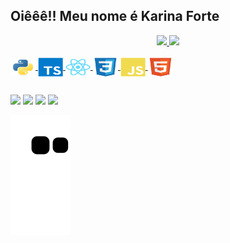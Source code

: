 ## Oiêêê!! Meu nome é Karina Forte

<div align="center">
  <a href="https://github.com/KarinaFort">
  <img height="180em" src="https://github-readme-stats.vercel.app/api?username=KarinaFort&show_icons=true&theme=nightowl&include_all_commits=true&count_private=true"/>
  <img height="180em" src="https://github-readme-stats.vercel.app/api/top-langs/?username=KarinaFort&layout=compact&langs_count=7&theme=nightowl"/>

</div>
  
  <div style="display: inline_block"><br>
   <img align="center" alt="ka-Python" height="30" width="40" src="https://raw.githubusercontent.com/devicons/devicon/master/icons/python/python-original.svg">
  <img align="center" alt="ka-Ts" height="30" width="40" src="https://raw.githubusercontent.com/devicons/devicon/master/icons/typescript/typescript-plain.svg">
  <img align="center" alt="ka-React" height="30" width="40" src="https://raw.githubusercontent.com/devicons/devicon/master/icons/react/react-original.svg">
  <img align="center" alt="ka-CSS" height="30" width="40" src="https://raw.githubusercontent.com/devicons/devicon/master/icons/css3/css3-original.svg">
  <img align="center" alt="ka-js" height="30" width="40" src="https://raw.githubusercontent.com/devicons/devicon/master/icons/javascript/javascript-plain.svg">
  <img align="center" alt="ka-HTML5" height="30" width="40" src="https://raw.githubusercontent.com/devicons/devicon/master/icons/html5/html5-original.svg"
  <img align="center" alt="ka-Csharp" height="30" width="40" src="https://raw.githubusercontent.com/devicons/devicon/master/icons/csharp/csharp-original.svg">
    <!--
  <img align="right" alt="ka-pic" height="150" style="border-radius:50px;" src="https://media.discordapp.net/attachments/639956127056134178/890373478988013628/Publicacoes_Instagram_1_1.png?width=676&height=676">
-->
</div>
  
  ##
  
  <div>
    <!--
  <a href="https://www.youtube.com/channel/UC_-uuuZbY0AAt9CViNzvc-Q" target="_blank"><img src="https://img.shields.io/badge/YouTube-FF0000?style=for-the-badge&logo=youtube&logoColor=white" target="_blank"></a>
-->  
  <a href="https://www.instagram.com/a_fortee/" target="_blank"><img src="https://img.shields.io/badge/-Instagram-%23E4405F?style=for-the-badge&logo=instagram&logoColor=white" target="_blank"></a>
  <a href="https://discord.gg/pDbY76q8Qf" target="_blank"><img src="https://img.shields.io/badge/Discord-7289DA?style=for-the-badge&logo=discord&logoColor=white" target="_blank"></a> 
  <a href = "mailto:karinakacomdidas@gmail.com"><img src="https://img.shields.io/badge/-Gmail-%23333?style=for-the-badge&logo=gmail&logoColor=white" target="_blank"></a>
  <a href="https://www.linkedin.com/in/karina-forte-graciano-36689397/" target="_blank"><img src="https://img.shields.io/badge/-LinkedIn-%230077B5?style=for-the-badge&logo=linkedin&logoColor=white" target="_blank"></a> 

  ![Snake animation](https://github.com/Karinafort/KarinaFort/blob/output/github-contribution-grid-snake.svg)
 
</div>
